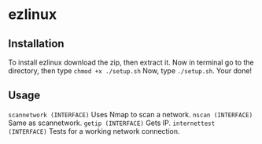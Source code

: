 # ezlinux
## Installation
To install ezlinux download the zip, then extract it. Now in terminal go to the directory, then type ```chmod +x ./setup.sh```
Now, type ```./setup.sh```. Your done!
## Usage
```scannetwork (INTERFACE)``` Uses Nmap to scan a network.
```nscan (INTERFACE)``` Same as scannetwork.
```getip (INTERFACE)``` Gets IP.
```internettest (INTERFACE)``` Tests for a working network connection.
